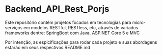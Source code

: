 # Backend_API_Rest_Porjs

Este repositório contém projetos focados em tecnologias para micro-serviços em modelos RESTful, RESTless, etc, através de variados frameworks dentre: SpringBoot com Java, ASP.NET Core 5 e MVC

Por intenção, as espicificações para rodar cada projeto e suas abordagens estarão em seus respectivos README.md
